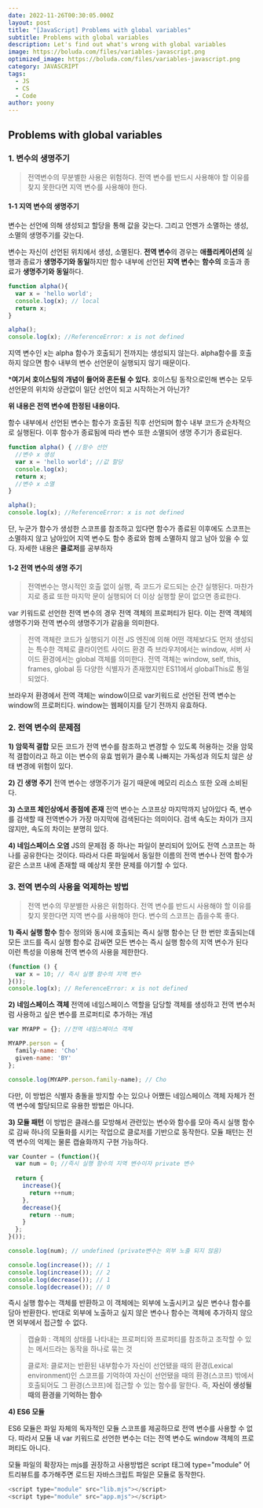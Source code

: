 ```yaml
---
date: 2022-11-26T00:30:05.000Z
layout: post
title: "[JavaScript] Problems with global variables"
subtitle: Problems with global variables
description: Let's find out what's wrong with global variables
image: https://boluda.com/files/variables-javascript.png
optimized_image: https://boluda.com/files/variables-javascript.png
category: JAVASCRIPT
tags:
  - JS
  - CS
  - Code
author: yoony
---
```


## Problems with global variables

### 1. 변수의 생명주기

> 전역변수의 무분별한 사용은 위험하다.
> 전역 변수를 반드시 사용해야 할 이유를 찾지 못한다면 지역 변수를 사용해야 한다.

#### 1-1 지역 변수의 생명주기

변수는 선언에 의해 생성되고 할당을 통해 값을 갖는다. 그리고 언젠가 소멸하는 생성, 소멸의 생명주기를 갖는다.

변수는 자신이 선언된 위치에서 생성, 소멸된다.
**전역 변수**의 경우는 **애플리케이션의** 실행과 종료가 **생명주기와 동일**하지만 함수 내부에 선언된 **지역 변수**는 **함수의** 호출과 종료가 **생명주기와 동일**하다.

```javascript
function alpha(){
  var x = 'hello world';
  console.log(x); // local
  return x;
}

alpha();
console.log(x); //ReferenceError: x is not defined
```

지역 변수인 x는 alpha 함수가 호출되기 전까지는 생성되지 않는다. 
alpha함수를 호출하지 않으면 함수 내부의 변수 선언문이 실행되지 않기 때문이다.

***여기서 호이스팅의 개념이 들어와 혼돈될 수 있다.**
호이스팅 동작으로인해 변수는 모두 선언문의 위치와 상관없이 일단 선언이 되고 시작하는거 아닌가?

**위 내용은 전역 변수에 한정된 내용이다.**

함수 내부에서 선언된 변수는 함수가 호출된 직후 선언되며 함수 내부 코드가 순차적으로 실행된다.
이후 함수가 종료됨에 따라 변수 또한 소멸되어 생명 주기가 종료된다.

```javascript
function alpha() { //함수 선언
  //변수 x 생성
  var x = 'hello world'; //값 할당
  console.log(x);
  return x;
  //변수 x 소멸
}

alpha();
console.log(x); //ReferenceError: x is not defined
```

단, 누군가 함수가 생성한 스코프를 참조하고 있다면 함수가 종료된 이후에도 스코프는 소멸하지 않고 남아있어 지역 변수도 함수 종료와 함께 소멸하지 않고 남아 있을 수 있다.
자세한 내용은 **클로저**를 공부하자



#### 1-2 전역 변수의 생명 주기

> 전역변수는 명시적인 호출 없이 실행, 즉 코드가 로드되는 순간 실행된다.
> 마찬가지로 종료 또한 마지막 문이 실행되어 더 이상 실행할 문이 없으면 종료한다.

var 키워드로 선언한 전역 변수의 경우 전역 객체의 프로퍼티가 된다.
이는 전역 객체의 생명주기와 전역 변수의 생명주기가 같음을 의미한다.

> 전역 객체란 코드가 실행되기 이전 JS 엔진에 의해 어떤 객체보다도 먼저 생성되는 특수한 객체로 클라이언트 사이드 환경 즉 브라우저에서는 window, 서버 사이드 환경에서는 global 객체를 의미한다.
> 전역 객체는 window, self, this, frames, global 등 다양한 식별자가 존재했지만 ES11에서 globalThis로 통일 되었다.

브라우저 환경에서 전역 객체는 window이므로 var키워드로 선언된 전역 변수는 window의 프로퍼티다.
window는 웹페이지를 닫기 전까지 유효하다.

### 2. 전역 변수의 문제점

**1) 암묵적 결합**
모든 코드가 전역 변수를 참조하고 변경할 수 있도록 허용하는 것을 암묵적 결합이라고 하고 이는 변수의 유효 범위가 클수록 나빠지는 가독성과 의도치 않은 상태 변경에 위험이 있다.

**2) 긴 생명 주기**
전역 변수는 생명주기가 길기 때문에 메모리 리소스 또한 오래 소비된다. 

**3) 스코프 체인상에서 종점에 존재**
전역 변수는 스코프상 마지막까지 남아있다 즉, 변수를 검색할 때 전역변수가 가장 마지막에 검색된다는 의미이다. 검색 속도는 차이가 크지 않지만, 속도의 차이는 분명히 있다.

**4) 네임스페이스 오염**
JS의 문제점 중 하나는 파일이 분리되어 있어도 전역 스코프는 하나를 공유한다는 것이다.
따라서 다른 파일에서 동일한 이름의 전역 변수나 전역 함수가 같은 스코프 내에 존재할 때 예상치 못한 문제를 야기할 수 있다.

### 3. 전역 변수의 사용을 억제하는 방법

> 전역 변수의 무분별한 사용은 위험하다.
> 전역 변수를 반드시 사용해야 할 이유를 찾지 못한다면 지역 변수를 사용해야 한다.
> 변수의 스코프는 좁을수록 좋다.

**1) 즉시 실행 함수**
함수 정의와 동시에 호출되는 즉시 실행 함수는 단 한 번만 호출되는데 모든 코드를 즉시 실행 함수로 감싸면 모든 변수는 즉시 실행 함수의 지역 변수가 된다 이런 특성을 이용해 전역 변수의 사용을 제한한다.

```javascript
(function () {
  var x = 10; // 즉시 실행 함수의 지역 변수
}());
console.log(x); // ReferenceError: x is not defined
```



**2) 네임스페이스 객체**
전역에 네임스페이스 역할을 담당할 객체를 생성하고 전역 변수처럼 사용하고 싶은 변수를 프로퍼티로 추가하는 개념

```javascript
var MYAPP = {}; //전역 네임스페이스 객체

MYAPP.person = {
  family-name: 'Cho'
  given-name: 'BY'
};

console.log(MYAPP.person.family-name); // Cho
```

다만, 이 방법은 식별자 충돌을 방지할 수는 있으나 어쨌든 네임스페이스 객체 자체가 전역 변수에 할당되므로 유용한 방법은 아니다.

**3) 모듈 패턴**
이 방법은 클래스를 모방해서 관련있는 변수와 함수를 모아 즉시 실행 함수로 감싸 하나의 모듈화를 시키는 작업으로 클로저를 기반으로 동작한다.
모듈 패턴는 전역 변수의 억제는 물론 캡슐화까지 구현 가능하다.

```javascript
var Counter = (function(){
  var num = 0; //즉시 실행 함수의 지역 변수이자 private 변수
  
  return {
    increase(){
      return ++num;
    },
    decrease(){
      return --num;
    }
  };
}());

console.log(num); // undefined (private변수는 외부 노출 되지 않음)

console.log(increase()); // 1
console.log(increase()); // 2
console.log(decrease()); // 1
console.log(decrease()); // 0
```

즉시 실행 함수는 객체를 반환하고 이 객체에는 외부에 노출시키고 싶은 변수나 함수를 담아 반환한다.
반대로 외부에 노출하고 싶지 않은 변수나 함수는 객체에 추가하지 않으면 외부에서 접근할 수 없다.

> 캡슐화 : 객체의 상태를 나타내는 프로퍼티와 프로퍼티를 참조하고 조작할 수 있는 메서드라는 동작을 하나로 묶는 것
>
> 클로저: 클로저는 반환된 내부함수가 자신이 선언됐을 때의 환경(Lexical environment)인 스코프를 기억하여 자신이 선언됐을 때의 환경(스코프) 밖에서 호출되어도 그 환경(스코프)에 접근할 수 있는 함수를 말한다.
> 즉, **자신이 생성될 때의 환경을 기억하는 함수**

**4) ES6 모듈**

ES6 모듈은 파일 자체의 독자적인 모듈 스코프를 제공하므로 전역 변수를 사용할 수 없다.
따라서 모듈 내 var 키워드로 선언한 변수는 더는 전역 변수도 window 객체의 프로퍼티도 아니다.

모듈 파일의 확장자는 mjs를 권장하고 사용방법은 script 태그에 type="module" 어트리뷰트를 추가해주면 로드된 자바스크립트 파일은 모듈로 동작한다.

```javascript
<script type="module" src="lib.mjs"></script>
<script type="module" src="app.mjs"></script>
```





